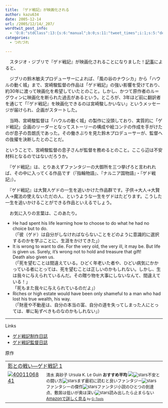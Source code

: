 ```yaml
---
title: 『ゲド戦記』が映画化される
author: kazu634
date: 2005-12-14
url: /2005/12/14/_207/
wordtwit_post_info:
  - 'O:8:"stdClass":13:{s:6:"manual";b:0;s:11:"tweet_times";i:1;s:5:"delay";i:0;s:7:"enabled";i:1;s:10:"separation";s:2:"60";s:7:"version";s:3:"3.7";s:14:"tweet_template";b:0;s:6:"status";i:2;s:6:"result";a:0:{}s:13:"tweet_counter";i:2;s:13:"tweet_log_ids";a:1:{i:0;i:2221;}s:9:"hash_tags";a:0:{}s:8:"accounts";a:1:{i:0;s:7:"kazu634";}}'
categories:
  - つれづれ

---
```

<div class="section">
<p>
    　スタジオ・ジブリで『ゲド戦記』が映画化されることになりました！<a href="http://www.eiga.com/buzz/051213/index.shtml" onclick="__gaTracker('send', 'event', 'outbound-article', 'http://www.eiga.com/buzz/051213/index.shtml', '記事');" target="blank">記事</a>によると、
</p>
  
<p>
<blockquote>
</blockquote>
</p>
  
<p>
    　ジブリの鈴木敏夫プロデューサーによれば、「風の谷のナウシカ」から「ハウルの動く城」まで、宮崎駿監督の作品は「ゲド戦記」の強い影響を受けており、約30年に渡って映画化を希望していたとのこと。しかし、かつて原作者のル＝グウィンに映画化を断られた過去があるという。ところが、3年ほど前に翻訳者を通じて「『ゲド戦記』を映画化できるのは宮崎駿しかいない」というメッセージが届けられ、企画がスタートした。
</p></p> 
  
<p>
    　当時、宮崎駿監督は「ハウルの動く城」の製作に没頭しており、実質的に「ゲド戦記」企画のリーダーとなってストーリーの構成や絵コンテの作成を手がけたのが息子の吾朗氏であった。その働きぶりを見た鈴木プロデューサーが、監督への抜擢を決断したとのことだ。
</p></p> 
  
<p>
    ということで、宮崎駿監督の息子さんが監督を務めるとのこと。ここら辺は不安材料となるのではないだろうか。
</p></p> 
  
<p>
    　『ゲド戦記』は、とりあえずファンタジーの大御所を三つ挙げろと言われれば、その中に入ってくる作品です（『指輪物語』、『ナルニア国物語』・『ゲド戦記』）。
</p></p> 
  
<p>
    　『ゲド戦記』は大賢人ゲドの一生を追いかけた作品群です。子供→大人→大賢人→魔法の使えないただの人、というような一生をゲドはたどります。こうした一生を追いかけることができる作品といえるでしょう。
</p></p> 
  
<p>
    　お気に入りの言葉は、このあたり。
</p>
  
<ul>
<li>
      He had spent his life learning how to choose to do what he had no choice but to do.<br /> （「彼（ゲド）は自分がしなければならないことをどのように意識的に選択するのかを学ぶことに、生涯をかけてきた」）
</li>
<li>
      It is wrong to want to die. For the very old, the very ill, it may be. But life is given us. Surely, it&#8217;s wrong not to hold and treasure that gift!<br /> Death also given us.<br /> （「死を望むことは間違えている。ひどく年老いた者や、ひどい病気にかかっている者にとっては、死を望むことは正しいのかもしれない。しかし、生は我々に与えられているんだ。その贈り物を大事にしないなんて、間違えている！」<br /> 「死もまた我々に与えられているのだよ」）
</li>
<li>
      Riches or high estate would have been only shameful to a man who had lost his true wealth, his way.<br /> （「財産や不動産は、自分の本当の富、自分の道を失ってしまった人にとっては、単に恥ずべきものなのかもしれない」）
</li>
</ul>
  
<hr />
</p> 
  
<p>
    Links
</p>
  
<ul>
<li>
<a href="http://www.ghibli.jp/ged_01/" onclick="__gaTracker('send', 'event', 'outbound-article', 'http://www.ghibli.jp/ged_01/', 'ゲド戦記制作日誌');" target="blank">ゲド戦記制作日誌</a>
</li>
<li>
<a href="http://www.ghibli.jp/ged_02/" onclick="__gaTracker('send', 'event', 'outbound-article', 'http://www.ghibli.jp/ged_02/', 'ゲド戦記監督日誌');" target="blank">ゲド戦記監督日誌</a>
</li>
</ul></p> 
  
<p>
    原作
</p>
  
<p>
<table cellpadding="5" border="0">
<tr>
<td colspan="2">
<a href="https://www.amazon.co.jp/exec/obidos/ASIN/4001106841/goodpic-22/ref=nosim/" onclick="__gaTracker('send', 'event', 'outbound-article', 'https://www.amazon.co.jp/exec/obidos/ASIN/4001106841/goodpic-22/ref=nosim/', '影との戦い―ゲド戦記 1');" target="_blank">影との戦い―ゲド戦記 1</a>
</td>
</tr>
      
<tr>
<td valign="top">
<a href="https://www.amazon.co.jp/exec/obidos/ASIN/4001106841/goodpic-22/ref=nosim/" onclick="__gaTracker('send', 'event', 'outbound-article', 'https://www.amazon.co.jp/exec/obidos/ASIN/4001106841/goodpic-22/ref=nosim/', '');" target="_blank"><img alt="4001106841" src="http://images.amazon.com/images/P/4001106841.09._SCMZZZZZZZ_.jpg" border="0" /></a>
</td>
        
<td valign="top">
<font size="-1">清水 真砂子 Ursula K. Le Guin <strong>おすすめ平均</strong> <img src="http://g-images.amazon.com/images/G/01/detail/stars-5-0.gif" /><img alt="stars" src="http://g-images.amazon.com/images/G/01/detail/stars-5-0.gif" />不安との闘い方<img alt="stars" src="http://g-images.amazon.com/images/G/01/detail/stars-5-0.gif" />まず最初に読むと良いファンタジー<img alt="stars" src="http://g-images.amazon.com/images/G/01/detail/stars-4-0.gif" />ファンタシーの傑作<img alt="stars" src="http://g-images.amazon.com/images/G/01/detail/stars-5-0.gif" />ファンタジ小説のひとつの到達点、敷居は低いが奥は深い<img alt="stars" src="http://g-images.amazon.com/images/G/01/detail/stars-5-0.gif" />読み出したら止まらない<a href="https://www.amazon.co.jp/exec/obidos/ASIN/4001106841/goodpic-22/ref=nosim/" onclick="__gaTracker('send', 'event', 'outbound-article', 'https://www.amazon.co.jp/exec/obidos/ASIN/4001106841/goodpic-22/ref=nosim/', 'Amazonで詳しく見る');" target="_blank">Amazonで詳しく見る</a></font><font size="-2"> by <a href="http://www.goodpic.com/mt/aws/index.html" onclick="__gaTracker('send', 'event', 'outbound-article', 'http://www.goodpic.com/mt/aws/index.html', 'G-Tools');">G-Tools</a></font>
</td>
</tr>
</table></div>
